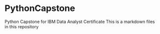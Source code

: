 # PythonCapstone
Python Capstone for IBM Data Analyst Certificate
This is a markdown files in this repository
